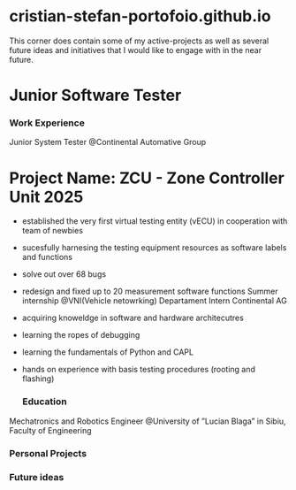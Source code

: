 # cristian-stefan-portofoio.github.io
This corner does contain some of my active-projects as well as several future ideas and initiatives that I would like to engage with in the near future. 


# Junior Software Tester 

### Work Experience
Junior System Tester @Continental Automative Group
 # Project Name: ZCU - Zone Controller Unit 2025
- established the very first virtual testing entity (vECU) in cooperation with team of newbies
- sucesfully harnesing the testing equipment resources as software labels and functions
- solve out over 68 bugs
- redesign and fixed up to 20 measurement software functions
Summer internship  @VNI(Vehicle netowrking) Departament Intern Continental AG
- acquiring knoweldge in software and hardware architecutres
- learning the ropes of debugging
- learning the fundamentals of Python and CAPL
- hands on experience with basis testing procedures (rooting and flashing)

  ### Education
Mechatronics and Robotics Engineer @University of ”Lucian Blaga” in Sibiu, Faculty of Engineering
  ### Personal Projects 
  ### Future ideas 
  
